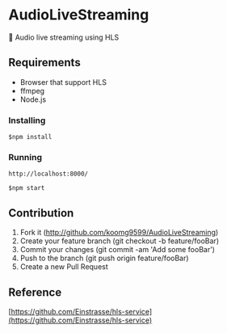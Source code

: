 # AudioLiveStreaming

🎼 Audio live streaming using HLS


## Requirements

- Browser that support HLS
- ffmpeg
- Node.js

### Installing

```
$npm install
```

### Running

`http://localhost:8000/`

```
$npm start
```

## Contribution

1. Fork it (<http://github.com/koomg9599/AudioLiveStreaming>)
2. Create your feature branch (git checkout -b feature/fooBar)
3. Commit your changes (git commit -am 'Add some fooBar')
4. Push to the branch (git push origin feature/fooBar)
5. Create a new Pull Request

## Reference

[https://github.com/Einstrasse/hls-service](https://github.com/Einstrasse/hls-service)